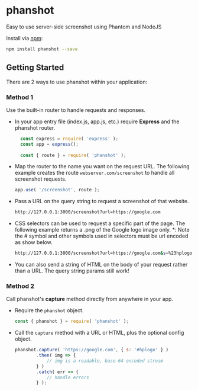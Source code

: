 # phanshot
Easy to use server-side screenshot using Phantom and NodeJS

Install via [npm](https://www.npmjs.com):

```bash
npm install phanshot --save
```

## Getting Started
There are 2 ways to use phanshot within your application:

### Method 1
Use the built-in router to handle requests and responses.

- In your app entry file (index.js,  app.js, etc.) require **Express** and the phanshot router.
  ```javascript
    const express = require( 'express' );
    const app = express();
    
    const { route } = require( 'phanshot' );
    ```
- Map the router to the name you want on the request URL. The following example creates the route `webserver.com/screenshot` to handle all screenshot requests.
    ```javascript
    app.use( '/screenshot', route );
    ```
- Pass a URL on the query string to request a screenshot of that website.
    ```bash
    http://127.0.0.1:3000/screenshot?url=https://google.com
    ```
- CSS selectors can be used to request a specific part of the page. The following example returns a .png of the Google logo image only. *: Note the # symbol and other symbols used in selectors must be url encoded as show below.
    ```bash
    http://127.0.0.1:3000/screenshot?url=https://google.com&s=%23hplogo
    ```
- You can also send a string of HTML on the body of your request rather than a URL. The query string params still work!

### Method 2
Call phanshot's **capture** method directly from anywhere in your app.

- Require the `phanshot` object.
    ```javascript
    const { phanshot } = require( 'phanshot' );
    ```
- Call the `capture` method with a URL or HTML, plus the optional config object.
  ```javascript
  phanshot.capture( 'https://google.com', { s: '#hplogo' } )
          .then( img => {
              // img is a readable, base-64 encoded stream
          } )
          .catch( err => {
              // handle errors
          } );
  ```
